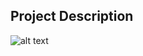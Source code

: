 ## Project Description

![alt text](https://github.com/learning-zone/Website-Templates/blob/master/assets/gila.png "gila")
